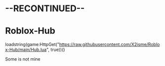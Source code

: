 # --RECONTINUED--
# 
# Roblox-Hub
loadstring(game:HttpGet("https://raw.githubusercontent.com/X2isme/Roblox-Hub/main/Hub.lua", true))()

Some is not mine
